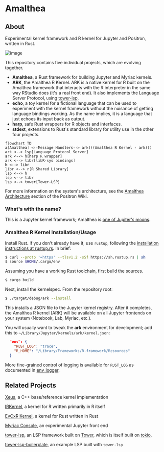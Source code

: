 # Amalthea

## About

Experimental kernel framework and R kernel for Jupyter and Positron, written in Rust.

![image](https://user-images.githubusercontent.com/470418/151626974-52ac0047-0e98-494d-ad00-c0d293df696f.png)

This repository contains five individual projects, which are evolving together.

- **Amalthea**, a Rust framework for building Jupyter and Myriac kernels.
- **ARK**, the Amalthea R Kernel. ARK is a native kernel for R built on the Amalthea framework that interacts with the R interpreter in the same way RStudio does (it's a real front end). It also implements the Language Server Protocol, using [tower-lsp](https://github.com/ebkalderon/tower-lsp).
- **echo**, a toy kernel for a fictional language that can be used to experiment with the kernel framework without the nuisance of getting language bindings working. As the name implies, it is a language that just echoes its input back as output.
- **harp**, safe Rust wrappers for R objects and interfaces.
- **stdext**, extensions to Rust's standard library for utility use in the other four projects.

```mermaid
flowchart TD
a[Amalthea] <--Message Handlers--> ark(((Amalthea R Kernel - ark)))
ark <--> lsp[Language Protocol Server]
ark <--> h[harp R wrapper]
ark <--> libr[libR-sys bindings]
h <--> libr
libr <--> r[R Shared Library]
lsp <--> h
lsp <--> libr
lsp <--> tower[Tower-LSP]
```

For more information on the system's architecture, see the [Amalthea Architecture](https://connect.rstudioservices.com/positron-wiki/amalthea-architecture.html) section of the Positron Wiki.

### What's with the name?

This is a Jupyter kernel framework; Amalthea is [one of Jupiter's moons](https://en.wikipedia.org/wiki/Amalthea_(moon)).

### Amalthea R Kernel Installation/Usage

Install Rust. If you don't already have it, use `rustup`, following the [installation instructions at rustup.rs](https://rustup.rs/). In brief:

```bash
$ curl --proto '=https' --tlsv1.2 -sSf https://sh.rustup.rs | sh
$ source $HOME/.cargo/env
```

Assuming you have a working Rust toolchain, first build the sources.

```bash
$ cargo build
```
Next, install the kernelspec. From the repository root:

```bash
$ ./target/debug/ark --install
```

This installs a JSON file to the Jupyter kernel registry. After it completes, the Amalthea R kernel (ARK) will be available on all Jupyter frontends on your system (Notebook, Lab, Myriac, etc.).

You will usually want to tweak the **ark** environment for development; add this to `~/Library/Jupyter/kernels/ark/kernel.json`:

```json
  "env": {
    "RUST_LOG": "trace",
    "R_HOME": "/Library/Frameworks/R.framework/Resources"
  }
```

More fine-grained control of logging is available for `RUST_LOG` as documented in [env_logger](https://docs.rs/env_logger/0.9.0/env_logger/#enabling-logging).

## Related Projects

[Xeus](https://github.com/jupyter-xeus/xeus), a C++ base/reference kernel implementation

[IRKernel](https://github.com/IRkernel/IRkernel), a kernel for R written primarily in R itself

[EvCxR Kernel](https://github.com/google/evcxr/tree/main/evcxr_jupyter), a kernel for Rust written in Rust

[Myriac Console](https://github.com/rstudio/myriac-console), an experimental Jupyter front end

[tower-lsp](https://github.com/ebkalderon/tower-lsp), an LSP framework built on [Tower](https://github.com/tower-rs/tower), which is itself built on [tokio](https://tokio.rs/).

[tower-lsp-boilerplate](https://github.com/IWANABETHATGUY/tower-lsp-boilerplate), an example LSP built with `tower-lsp`


